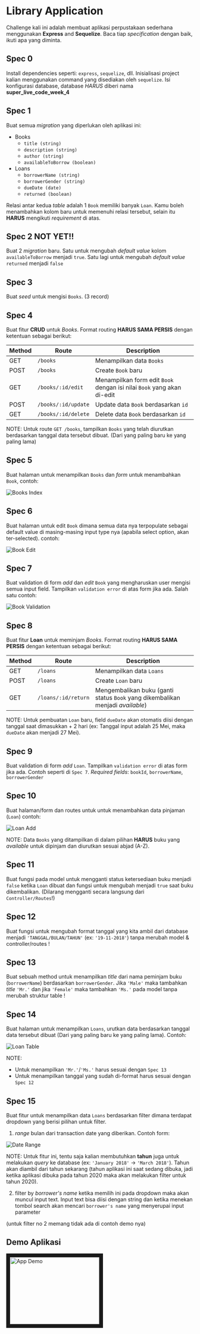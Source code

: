# Library Application

Challenge kali ini adalah membuat aplikasi perpustakaan sederhana menggunakan **Express** and **Sequelize**.
Baca tiap *specification* dengan baik, ikuti apa yang diminta.

## Spec 0
Install dependencies seperti: `express`, `sequelize`, dll. Inisialisasi project kalian menggunakan
command yang disediakan oleh `sequelize`. Isi konfigurasi database, database *HARUS* diberi nama
**super_live_code_week_4**

## Spec 1
Buat semua *migration* yang diperlukan oleh aplikasi ini:
- Books
  - `title (string)`
  - `description (string)`
  - `author (string)`
  - `availableToBorrow (boolean)`
- Loans
  - `borrowerName (string)`
  - `borrowerGender (string)`
  - `dueDate (date)`
  - `returned (boolean)`

Relasi antar kedua *table* adalah 1 `Book` memiliki banyak `Loan`. Kamu boleh menambahkan kolom baru untuk memenuhi relasi tersebut, selain itu **HARUS** mengikuti *requirement* di atas.

## Spec 2 NOT YET!!
Buat 2 *migration* baru. Satu untuk mengubah *default value* kolom `availableToBorrow` menjadi `true`. Satu lagi untuk mengubah *default value* `returned` menjadi `false`

## Spec 3
Buat *seed* untuk mengisi `Books`. (3 record)

## Spec 4
Buat fitur **CRUD** untuk *Books*. Format routing **HARUS SAMA PERSIS** dengan ketentuan sebagai berikut:

| Method | Route             | Description    |
|--------|-------------------|----------------|
| GET    | `/books`            | Menampilkan data `Books` |
| POST   | `/books`            | Create `Book` baru |
| GET    | `/books/:id/edit`   | Menampilkan form edit `Book` dengan isi nilai `Book` yang akan di-edit |
| POST   | `/books/:id/update` | Update data `Book` berdasarkan `id` |
| GET    | `/books/:id/delete` | Delete data `Book` berdasarkan `id` |

NOTE: Untuk route `GET /books`, tampilkan `Books` yang telah diurutkan berdasarkan tanggal data tersebut dibuat. (Dari yang paling baru ke yang paling lama)

## Spec 5
Buat halaman untuk menampilkan `Books` dan *form* untuk menambahkan `Book`, contoh:

![Books Index](./books-index.png "Books Index")

## Spec 6
Buat halaman untuk edit `Book` dimana semua data nya terpopulate sebagai default value di masing-masing input type nya (apabila select option, akan ter-selected). contoh:

![Book Edit](./book-edit.png "Book Edit")

## Spec 7
Buat validation di form *add* dan *edit* `Book` yang mengharuskan user mengisi semua input field. Tampilkan `validation error` di atas form jika ada. Salah satu contoh:

![Book Validation](./book-add-validation-error.png "Book Validation")


## Spec 8
Buat fitur **Loan** untuk meminjam *Books*. Format routing **HARUS SAMA PERSIS** dengan ketentuan sebagai berikut:

| Method | Route             | Description    |
|--------|-------------------|----------------|
| GET    | `/loans`            | Menampilkan data `Loans` |
| POST   | `/loans`            | Create `Loan` baru |
| GET    | `/loans/:id/return`   | Mengembalikan buku (ganti status `Book` yang dikembalikan menjadi *available*) |

NOTE: Untuk pembuatan `Loan` baru, field `dueDate` akan otomatis diisi dengan tanggal saat dimasukkan + 2 hari (ex: Tanggal input adalah 25 Mei, maka `dueDate` akan menjadi 27 Mei).

## Spec 9
Buat validation di form *add* `Loan`. Tampilkan `validation error` di atas form jika ada. Contoh seperti di `Spec 7`. *Required fields*: `bookId`, `borrowerName`, `borrowerGender`

## Spec 10
Buat halaman/form dan routes untuk untuk menambahkan data pinjaman (`Loan`) contoh:

![Loan Add](./loan-add.png "Loan Add")

NOTE: Data `Books` yang ditampilkan di dalam pilihan **HARUS** buku yang *available* untuk dipinjam dan diurutkan sesuai abjad (A-Z).

## Spec 11
Buat fungsi pada model untuk mengganti status ketersediaan buku menjadi `false` ketika `Loan` dibuat dan fungsi untuk mengubah menjadi `true` saat buku dikembalikan. (Dilarang mengganti secara langsung dari `Controller/Routes`!)

## Spec 12
Buat fungsi untuk mengubah format tanggal yang kita ambil dari database menjadi `'TANGGAL/BULAN/TAHUN'` (ex: `'19-11-2018'`) tanpa merubah model & controller/routes !

## Spec 13
Buat sebuah method untuk menampilkan *title* dari nama peminjam buku (`borrowerName`) berdasarkan `borrowerGender`. Jika `'Male'` maka tambahkan *title* `'Mr.'` dan jika `'Female'` maka tambahkan `'Ms.'` pada model tanpa merubah struktur table !

## Spec 14
Buat halaman untuk menampilkan `Loans`, urutkan data berdasarkan tanggal data tersebut dibuat (Dari yang paling baru ke yang paling lama). Contoh:

![Loan Table](./loans-table.png "Loans Table")

NOTE:
- Untuk menampilkan `'Mr.'`/`'Ms.'` harus sesuai dengan `Spec 13`
- Untuk menampilkan tanggal yang sudah di-format harus sesuai dengan `Spec 12`

## Spec 15
Buat fitur untuk menampilkan data `Loans` berdasarkan filter dimana terdapat dropdown
yang berisi pilihan untuk filter.

1. *range* bulan dari transaction date yang diberikan. Contoh form:

![Date Range](./date-range.png "Date Range")

NOTE: Untuk fitur ini, tentu saja kalian membutuhkan **tahun** juga untuk melakukan *query* ke database (ex: `'January 2018'` -> `'March 2018'`). Tahun akan diambil dari tahun sekarang (tahun aplikasi ini saat sedang dibuka, jadi ketika aplikasi dibuka pada tahun 2020 maka akan melakukan filter untuk tahun 2020).

2. filter by *borrower's name*
    ketika memilih ini pada dropdown maka akan muncul input text. Input text bisa diisi
    dengan string dan ketika menekan tombol search akan mencari `borrower's name` yang menyerupai input parameter

(untuk filter no 2 memang tidak ada di contoh demo nya)

## Demo Aplikasi

<a href="http://www.youtube.com/watch?feature=player_embedded&v=dRSWqcFO9Ks" target="_blank"><img src="http://img.youtube.com/vi/dRSWqcFO9Ks/0.jpg" alt="App Demo" width="240" height="180" border="10" /></a>
